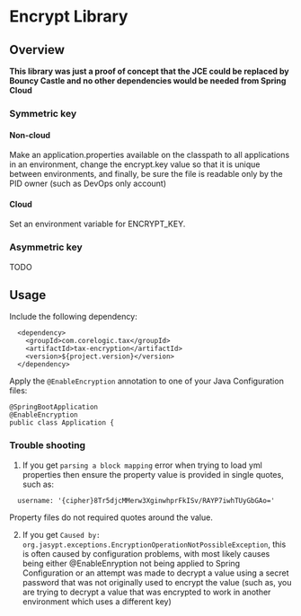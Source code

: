 # Encrypt Library

## Overview

**This library was just a proof of concept that the JCE could be replaced by Bouncy Castle and
no other dependencies would be needed from Spring Cloud**

### Symmetric key

#### Non-cloud

Make an application.properties available on the classpath to all applications in an environment,
change the encrypt.key value so that it is unique between environments, and finally,
be sure the file is readable only by the PID owner (such as DevOps only account)

#### Cloud

Set an environment variable for ENCRYPT_KEY.


### Asymmetric key

TODO

## Usage

Include the following dependency:

```
  <dependency>
    <groupId>com.corelogic.tax</groupId>
    <artifactId>tax-encryption</artifactId>
    <version>${project.version}</version>
  </dependency>
```
 
 Apply the `@EnableEncryption` annotation to one of your Java Configuration files:

```
@SpringBootApplication
@EnableEncryption
public class Application {
```

### Trouble shooting

1. If you get `parsing a block mapping` error when trying to load yml properties
then ensure the property value is provided in single quotes, such as:

```
  username: '{cipher}8Tr5djcMMerw3XginwhprFkISv/RAYP7iwhTUyGbGAo='
```

Property files do not required quotes around the value.

2. If you get `Caused by: org.jasypt.exceptions.EncryptionOperationNotPossibleException`,
this is often caused by configuration problems, with most likely causes being either
@EnableEnryption not being applied to Spring Configuration or an attempt was made to decrypt a
value using a secret password that was not originally used to encrypt the value (such as, you are
trying to decrypt a value that was encrypted to work in another environment which uses a different
key)
